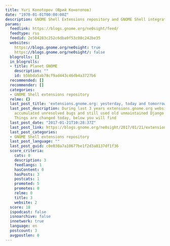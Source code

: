 ```yaml
---
title: Yuri Konotopov (Юрий Конотопов)
date: "1970-01-01T00:00:00Z"
description: GNOME Shell Extensions repository and GNOME Shell integration
params:
  feedlink: https://blogs.gnome.org/ne0sight/feed/
  feedtype: rss
  feedid: 2e584283c252c6dba9f53c08c242be35
  websites:
    https://blogs.gnome.org/ne0sight: true
    https://blogs.gnome.org/ne0sight/: false
  blogrolls: []
  in_blogrolls:
  - title: Planet GNOME
    description: ""
    id: b5bbda5ab78cf9ad443c46db4a3727b6
  recommended: []
  recommender: []
  categories:
  - GNOME Shell extensions repository
  relme: {}
  last_post_title: 'extensions.gnome.org: yesterday, today and tomorrow'
  last_post_description: During last 3 years extensions.gnome.org website was unmaintained,
    accumulated unresolved bugs and still used old unmaintained Django 1.4 framework.
    Things are changed today, below you will find
  last_post_date: "2017-01-21T10:28:37Z"
  last_post_link: https://blogs.gnome.org/ne0sight/2017/01/21/extensions-gnome-org-yesterday-today-and-tomorrow/
  last_post_categories:
  - GNOME Shell extensions repository
  last_post_language: ""
  last_post_guid: c0e030a7a10677be1f2d3a8137df1f36
  score_criteria:
    cats: 0
    description: 3
    feedlangs: 1
    hasContent: 0
    hasPosts: 3
    postcats: 1
    promoted: 5
    promotes: 0
    relme: 0
    title: 3
    website: 2
  score: 18
  ispodcast: false
  isnoarchive: false
  innetwork: true
  language: en
  postcount: 3
  avgpostlen: 0
---
```

